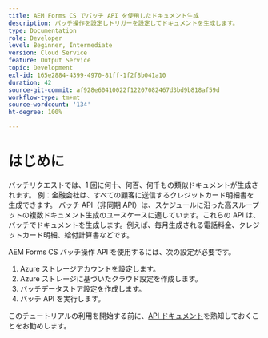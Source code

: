 ```yaml
---
title: AEM Forms CS でバッチ API を使用したドキュメント生成
description: バッチ操作を設定しトリガーを設定してドキュメントを生成します。
type: Documentation
role: Developer
level: Beginner, Intermediate
version: Cloud Service
feature: Output Service
topic: Development
exl-id: 165e2884-4399-4970-81ff-1f2f8b041a10
duration: 42
source-git-commit: af928e60410022f12207082467d3bd9b818af59d
workflow-type: tm+mt
source-wordcount: '134'
ht-degree: 100%

---
```


# はじめに

バッチリクエストでは、1 回に何十、何百、何千もの類似ドキュメントが生成されます。 例：金融会社は、すべての顧客に送信するクレジットカード明細書を生成できます。
バッチ API（非同期 API）は、スケジュールに沿った高スループットの複数ドキュメント生成のユースケースに適しています。これらの API は、バッチでドキュメントを生成します。例えば、毎月生成される電話料金、クレジットカード明細、給付計算書などです。

AEM Forms CS バッチ操作 API を使用するには、次の設定が必要です。

1. Azure ストレージアカウントを設定します。
1. Azure ストレージに基づいたクラウド設定を作成します。
1. バッチデータストア設定を作成します。
1. バッチ API を実行します。

このチュートリアルの利用を開始する前に、[API ドキュメント](https://experienceleague.adobe.com/docs/experience-manager-cloud-service/assets/batch-api.yaml?lang=ja)を熟知しておくことをお勧めします。
